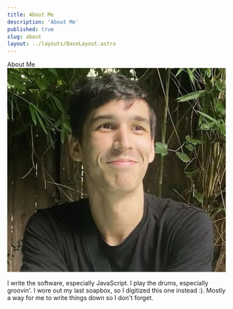 ```yaml
---
title: About Me
description: 'About Me'
published: true
slug: about
layout: ../layouts/BaseLayout.astro
---
```


<div class="flex-col space-around space-y-4">
  <div class="text-2xl py-4">
    About Me
  </div>

  <div class="flex justify-center">
    <div class="avatar">
      <div class="w-6 rounded-full">
        <img src="/assets/images/tyler.jpeg" />
      </div>
    </div>
  </div>

  <p class="bio py-4">
    I write the software, especially JavaScript. I play the drums, especially groovin'.
    I wore out my last soapbox, so I digitized this one instead :).
    Mostly a way for me to write things down so I don't forget.
  </p>
</div>
